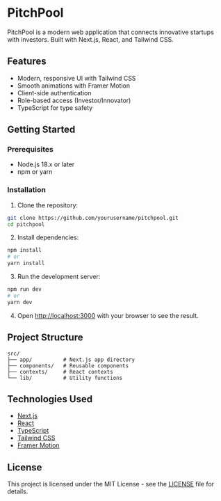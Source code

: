 # PitchPool

PitchPool is a modern web application that connects innovative startups with investors. Built with Next.js, React, and Tailwind CSS.

## Features

- Modern, responsive UI with Tailwind CSS
- Smooth animations with Framer Motion
- Client-side authentication
- Role-based access (Investor/Innovator)
- TypeScript for type safety

## Getting Started

### Prerequisites

- Node.js 18.x or later
- npm or yarn

### Installation

1. Clone the repository:
```bash
git clone https://github.com/yourusername/pitchpool.git
cd pitchpool
```

2. Install dependencies:
```bash
npm install
# or
yarn install
```

3. Run the development server:
```bash
npm run dev
# or
yarn dev
```

4. Open [http://localhost:3000](http://localhost:3000) with your browser to see the result.

## Project Structure

```
src/
├── app/          # Next.js app directory
├── components/   # Reusable components
├── contexts/     # React contexts
└── lib/          # Utility functions
```

## Technologies Used

- [Next.js](https://nextjs.org/)
- [React](https://reactjs.org/)
- [TypeScript](https://www.typescriptlang.org/)
- [Tailwind CSS](https://tailwindcss.com/)
- [Framer Motion](https://www.framer.com/motion/)

## License

This project is licensed under the MIT License - see the [LICENSE](LICENSE) file for details. 